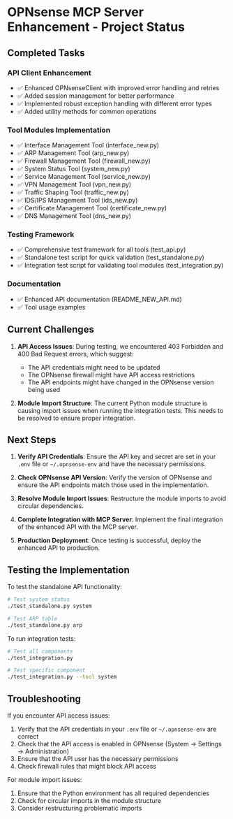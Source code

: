 # OPNsense MCP Server Enhancement - Project Status

## Completed Tasks

### API Client Enhancement
- ✅ Enhanced OPNsenseClient with improved error handling and retries
- ✅ Added session management for better performance
- ✅ Implemented robust exception handling with different error types
- ✅ Added utility methods for common operations

### Tool Modules Implementation
- ✅ Interface Management Tool (interface_new.py)
- ✅ ARP Management Tool (arp_new.py)
- ✅ Firewall Management Tool (firewall_new.py)
- ✅ System Status Tool (system_new.py)
- ✅ Service Management Tool (service_new.py)
- ✅ VPN Management Tool (vpn_new.py)
- ✅ Traffic Shaping Tool (traffic_new.py)
- ✅ IDS/IPS Management Tool (ids_new.py)
- ✅ Certificate Management Tool (certificate_new.py)
- ✅ DNS Management Tool (dns_new.py)

### Testing Framework
- ✅ Comprehensive test framework for all tools (test_api.py)
- ✅ Standalone test script for quick validation (test_standalone.py)
- ✅ Integration test script for validating tool modules (test_integration.py)

### Documentation
- ✅ Enhanced API documentation (README_NEW_API.md)
- ✅ Tool usage examples

## Current Challenges

1. **API Access Issues**: During testing, we encountered 403 Forbidden and 400 Bad Request errors, which suggest:
   - The API credentials might need to be updated
   - The OPNsense firewall might have API access restrictions
   - The API endpoints might have changed in the OPNsense version being used

2. **Module Import Structure**: The current Python module structure is causing import issues when running the integration tests. This needs to be resolved to ensure proper integration.

## Next Steps

1. **Verify API Credentials**: Ensure the API key and secret are set in your `.env` file or `~/.opnsense-env` and have the necessary permissions.

2. **Check OPNsense API Version**: Verify the version of OPNsense and ensure the API endpoints match those used in the implementation.

3. **Resolve Module Import Issues**: Restructure the module imports to avoid circular dependencies.

4. **Complete Integration with MCP Server**: Implement the final integration of the enhanced API with the MCP server.

5. **Production Deployment**: Once testing is successful, deploy the enhanced API to production.

## Testing the Implementation

To test the standalone API functionality:
```bash
# Test system status
./test_standalone.py system

# Test ARP table
./test_standalone.py arp
```

To run integration tests:
```bash
# Test all components
./test_integration.py

# Test specific component
./test_integration.py --tool system
```

## Troubleshooting

If you encounter API access issues:

1. Verify that the API credentials in your `.env` file or `~/.opnsense-env` are correct
2. Check that the API access is enabled in OPNsense (System → Settings → Administration)
3. Ensure that the API user has the necessary permissions
4. Check firewall rules that might block API access

For module import issues:

1. Ensure that the Python environment has all required dependencies
2. Check for circular imports in the module structure
3. Consider restructuring problematic imports
